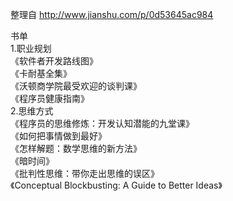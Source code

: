 整理自 http://www.jianshu.com/p/0d53645ac984

书单<br>
1.职业规划<br>
	《软件者开发路线图》<br>
	《卡耐基全集》<br>
	《沃顿商学院最受欢迎的谈判课》<br>
	《程序员健康指南》<br>
2.思维方式<br>
	《程序员的思维修炼：开发认知潜能的九堂课》<br>
	《如何把事情做到最好》<br>
	《怎样解题：数学思维的新方法》<br>
	《暗时间》<br>
	《批判性思维：带你走出思维的误区》<br>
	《Conceptual Blockbusting: A Guide to Better Ideas》<br>
